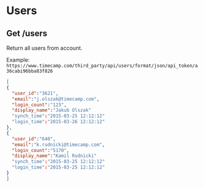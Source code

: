 Users
======


Get /users
----------

Return all users from account.

Example:
`https://www.timecamp.com/third_party/api/users/format/json/api_token/a36cabi96bba83f826`

```json
[
{
  "user_id":"3621",
  "email":"j.olszak@timecamp.com",
  "login_count":"123",
  "display_name":"Jakub Olszak"
  "synch_time":"2015-03-25 12:12:12"
  "login_time":"2015-03-26 12:12:12"
},
{
  "user_id":"640",
  "email":"k.rudnicki@timecamp.com",
  "login_count":"5170",
  "display_name":"Kamil Rudnicki"
  "synch_time":"2015-03-25 12:12:12"
  "login_time":"2015-03-25 12:12:12"
}
]
```
